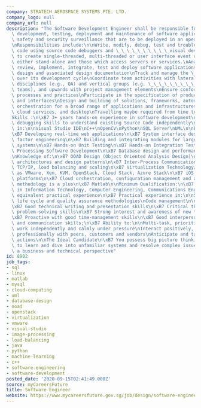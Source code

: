 ```yaml
---
company: STRATECH AEROSPACE SYSTEMS PTE. LTD.
company_logo: null
company_url: null
description: "The Software Development Engineer shall be responsible for the design,\
  \ development, testing, deployment and maintenance of software applications mission-critical\
  \ safety and security surveillance that are to be deployed in an operational environment.\n\
  \nResponsibilities include:\n\nWrite, modify, debug, test and troubleshoot software\
  \ code using source code debuggers and \_\_\_\_\_\_\_\_\_\_visual development environments\
  \ to create single-threaded, multi-threaded or user interface event driven applications,\
  \ either stand-alone and those which access servers or services.\nAnalyse, design,\
  \ review, implement, integrate, test and deploy software applications\nWrite technical\
  \ design and associated design documentation\nTrack and manage the \_software code\
  \ over its development cycle\nCoordinate team activities with lateral teams across\
  \ disciplines (e.g., QA) and vertical groups (e.g. \_\_\_\_\_\_\_\_\_\_project delivery\
  \ teams), and upwards with project management elements\nEnsure conformance to quality\
  \ processes and practices\nParticipate in the specification of product functions\
  \ and interfaces\nDesign and building of solutions, frameworks, automation, and\
  \ orchestration for a broad range of applications and infrastructures, including\
  \ cloud services, and desktop\nTravelling maybe required from time to time.\n\n\
  Skills :\n\xB7 3+ years hands-on experience in software development\n\xB7 Strong\
  \ debugging skills to understand existing Source Code independently\n\xB7 Well-versed\
  \ in:\n\nVisual Studio IDE\nC++\nOpenCV\nPython\nSQL Server\nUML\n\nExperience in:\n\
  \xB7 Developing real-time web applications\n\xB7 System interface design and human\
  \ factor engineering\n\xB7 Building and integrating modules for large-scale software\
  \ systems\n\xB7 Hands-on Unit Testing\n\xB7 Hands-on Integration Testing\n\xB7 Image\
  \ Processing Software Development\n\xB7 Database design and performance tuning\n\
  \nKnowledge of:\n\xB7 OOAD Design (Object Oriented Analysis Design)\n\xB7 Software/web\
  \ architectures and design patterns\n\xB7 Inter-Process Communication\n\xB7 Networking,\
  \ TCP/IP, load balancing and scaling\n\xB7 Virtualization Technology/Platforms such\
  \ as VMware, Xen, KVM, OpenStack, Cloud Stack, Azure Stack\n\xB7 iOS and Andriod\
  \ platforms\n\xB7 Cloud orchestration, configuration management and auto-scaling\
  \ methodology is a plus\n\xB7 Matlab\n\nMinimum Qualification:\n\xB7 Degree/Masters\
  \ in Information Technology, Computer Engineering, Communications Engineering, or\
  \ equivalent practical experience\n\xB7 Practical experience in:\n\nSoftware development\
  \ life cycle and quality assurance methodologies\nCode management\n\nAttributes\n\
  \xB7 Good technical writing and presentation skills\n\xB7 Critical thinking and\
  \ problem-solving skills\n\xB7 Strong interest and awareness of new technologies\n\
  \xB7 Proactive with good time-management skills\n\xB7 Good interpersonal, analytical\
  \ and communication skills;\n\xB7 Ability to:\n\nMulti-task, prioritize \_activities,\
  \ work independently and calmly under pressure\nInteract positively, clearly and\
  \ professionally with peers, customers and vendors\nAnticipate and take roactive\
  \ actions\n\nThe Ideal Candidate\n\xB7 You possess big picture thinking and a willingness\
  \ to learn and dive into unfamiliar systems and resolve complex issues both from\
  \ a business and technical perspective"
id: 8902
job_tags:
- sql
- linux
- matlab
- mysql
- cloud-computing
- uml
- database-design
- ooad
- openstack
- virtualization
- vmware
- visual-studio
- image-processing
- load-balancing
- java
- python
- machine-learning
- c++
- software-engineering
- software-development
posted_date: '2020-09-15T02:41:49.000Z'
source: myCareersFuture
title: Software Engineer
website: https://www.mycareersfuture.gov.sg/job/design/software-engineer-stratech-aerospace-systems-84b199387bd1ead10d0018fe75990a53
---
```

